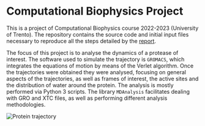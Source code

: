 # Computational Biophysics Project
This is a project of Computational Biophysics course 2022-2023 (University of Trento). The repository contains the source code and initial input files necessary to reproduce all the steps detailed by the [report](https://diegobarmor.github.io/computational-biophysics-project/).

The focus of this project is to analyse the dynamics of a protease of interest. The software used to simulate the trajectory is <code>GROMACS</code>, which integrates the equations of motion by means of the Verlet algorithm. Once the trajectories were obtained they were analysed, focusing on general aspects of the trajectories, as well as frames of interest, the active sites and the distribution of water around the protein. The analysis is mostly performed via Python 3 scripts. The library <code>MDAnalysis</code> facilitates dealing with GRO and XTC files, as well as performing different analysis methodologies.

![Protein trajectory](https://raw.githubusercontent.com/DiegoBarMor/computational-biophysics-project/main/docs/animations/protein_opening.gif)
